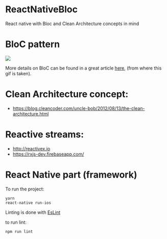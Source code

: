 # ReactNativeBloc
React native with Bloc and Clean Architecture concepts in mind

# BloC pattern

![](https://www.didierboelens.com/images/models_bloc_animation.gif)

More details on BloC can be found in a great article [here](https://www.didierboelens.com/2019/04/bloc---scopedmodel---redux---comparison/), (from where this gif is taken).

# Clean Architecture concept:
- https://blog.cleancoder.com/uncle-bob/2012/08/13/the-clean-architecture.html

# Reactive streams:
- http://reactivex.io
- https://rxjs-dev.firebaseapp.com/


# React Native part (framework)
To run the project:
```
yarn
react-native run-ios
```

Linting is done with [EsLint](https://eslint.org/)

to run lint:
``` 
npm run lint 
```
